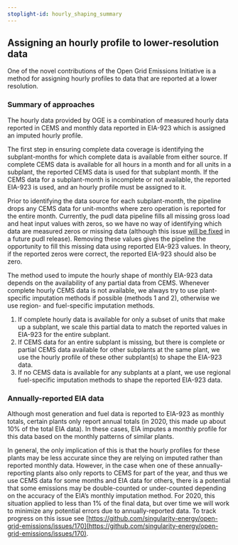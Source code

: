 ```yaml
---
stoplight-id: hourly_shaping_summary
---
```


## Assigning an hourly profile to lower-resolution data

One of the novel contributions of the Open Grid Emissions Initiative is a method for assigning hourly profiles to data that are reported at a lower resolution. 


### Summary of approaches

The hourly data provided by OGE is a combination of measured hourly data reported in CEMS and monthly data reported in EIA-923 which is assigned an imputed hourly profile.

The first step in ensuring complete data coverage is identifying the subplant-months for which complete data is available from either source. If complete CEMS data is available for all hours in a month and for all units in a subplant, the reported CEMS data is used for that subplant month. If the CEMS data for a subplant-month is incomplete or not available, the reported EIA-923 is used, and an hourly profile must be assigned to it. 

Prior to identifying the data source for each subplant-month, the pipeline drops any CEMS data for unit-months where zero operation is reported for the entire month. Currently, the pudl data pipeline fills all missing gross load and heat input values with zeros, so we have no way of identifying which data are measured zeros or missing data (although this issue [will be fixed](https://github.com/catalyst-cooperative/pudl/pull/1692) in a future pudl release). Removing these values gives the pipeline the opportunity to fill this missing data using reported EIA-923 values. In theory, if the reported zeros were correct, the reported EIA-923 should also be zero. 

 

The method used to impute the hourly shape of monthly EIA-923 data depends on the availability of any partial data from CEMS. Whenever complete hourly CEMS data is not available, we always try to use plant-specific imputation methods if possible (methods 1 and 2), otherwise we use region- and fuel-specific imputation methods.



1. If complete hourly data is available for only a subset of units that make up a subplant, we scale this partial data to match the reported values in EIA-923 for the entire subplant.
2. If CEMS data for an entire subplant is missing, but there is complete or partial CEMS data available for other subplants at the same plant, we use the hourly profile of these other subplant(s) to shape the EIA-923 data. 
3. If no CEMS data is available for any subplants at a plant, we use regional fuel-specific imputation methods to shape the reported EIA-923 data.


### Annually-reported EIA data

Although most generation and fuel data is reported to EIA-923 as monthly totals, certain plants only report annual totals (in 2020, this made up about 10% of the total EIA data). In these cases, EIA imputes a monthly profile for this data based on the monthly patterns of similar plants. 

In general, the only implication of this is that the hourly profiles for these plants may be less accurate since they are relying on imputed rather than reported monthly data. However, in the case when one of these annually-reporting plants also only reports to CEMS for part of the year, and thus we use CEMS data for some months and EIA data for others, there is a potential that some emissions may be double-counted or under-counted depending on the accuracy of the EIA’s monthly imputation method. For 2020, this situation applied to less than 1% of the final data, but over time we will work to minimize any potential errors due to annually-reported data. To track progress on this issue see [https://github.com/singularity-energy/open-grid-emissions/issues/170](https://github.com/singularity-energy/open-grid-emissions/issues/170). 